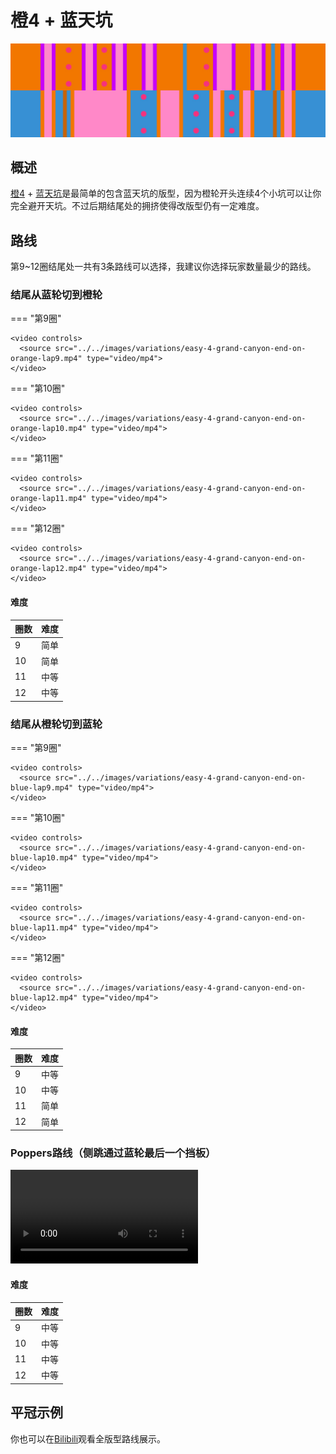 # 橙4 + 蓝天坑

![橙4 + 蓝天坑](../images/variations/easy-4-grand-canyon.jpg)

## 概述

[橙4](../rolls/easy-4.zh.md#橙轮) + [蓝天坑](../rolls/grand-canyon.zh.md)是最简单的包含蓝天坑的版型，因为橙轮开头连续4个小坑可以让你完全避开天坑。不过后期结尾处的拥挤使得改版型仍有一定难度。

## 路线

第9~12圈结尾处一共有3条路线可以选择，我建议你选择玩家数量最少的路线。

### 结尾从蓝轮切到橙轮

=== "第9圈"

    <video controls>
      <source src="../../images/variations/easy-4-grand-canyon-end-on-orange-lap9.mp4" type="video/mp4">
    </video>

=== "第10圈"

    <video controls>
      <source src="../../images/variations/easy-4-grand-canyon-end-on-orange-lap10.mp4" type="video/mp4">
    </video>

=== "第11圈"

    <video controls>
      <source src="../../images/variations/easy-4-grand-canyon-end-on-orange-lap11.mp4" type="video/mp4">
    </video>

=== "第12圈"

    <video controls>
      <source src="../../images/variations/easy-4-grand-canyon-end-on-orange-lap12.mp4" type="video/mp4">
    </video>

#### 难度

| 圈数 | 难度 |
| ----- | ---------- |
| 9     | 简单       |
| 10    | 简单       |
| 11    | 中等       |
| 12    | 中等       |

### 结尾从橙轮切到蓝轮

=== "第9圈"

    <video controls>
      <source src="../../images/variations/easy-4-grand-canyon-end-on-blue-lap9.mp4" type="video/mp4">
    </video>

=== "第10圈"

    <video controls>
      <source src="../../images/variations/easy-4-grand-canyon-end-on-blue-lap10.mp4" type="video/mp4">
    </video>

=== "第11圈"

    <video controls>
      <source src="../../images/variations/easy-4-grand-canyon-end-on-blue-lap11.mp4" type="video/mp4">
    </video>

=== "第12圈"

    <video controls>
      <source src="../../images/variations/easy-4-grand-canyon-end-on-blue-lap12.mp4" type="video/mp4">
    </video>

#### 难度

| 圈数 | 难度 |
| ----- | ---------- |
| 9     | 中等       |
| 10    | 中等       |
| 11    | 简单       |
| 12    | 简单       |

### Poppers路线（侧跳通过蓝轮最后一个挡板）

<video controls>
  <source src="../../images/variations/easy-4-grand-canyon-poppers-path.mp4" type="video/mp4">
</video>

#### 难度

| 圈数 | 难度 |
| ----- | ---------- |
| 9     | 中等       |
| 10    | 中等       |
| 11    | 中等       |
| 12    | 中等       |

## 平冠示例

你也可以在[Bilibili](https://www.bilibili.com/video/BV1PB4y1i7fh)观看全版型路线展示。
